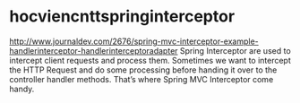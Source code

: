# hocviencnttspringinterceptor

http://www.journaldev.com/2676/spring-mvc-interceptor-example-handlerinterceptor-handlerinterceptoradapter
Spring Interceptor are used to intercept client requests and process them. 
Sometimes we want to intercept the HTTP Request and do some processing before handing it over to the controller handler methods. 
That’s where Spring MVC Interceptor come handy.

